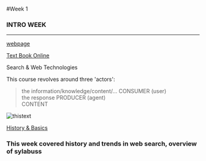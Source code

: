 



#Week 1
### INTRO WEEK 
---
[webpage](https://bytes.usc.edu/cs572/s24-s-e-a-r-c-hhh/home/index.html)

[Text Book Online](https://www-nlp.stanford.edu/IR-book/)

Search & Web Technologies

This course revolves around three 'actors':   
>the information/knowledge/content/... CONSUMER (user)  
>the response PRODUCER (agent)  
>CONTENT  


![thistext](https://bytes.usc.edu/cs572/s24-s-e-a-r-c-hhh/home/pics/UserAgentContent.png)

[History & Basics](https://bytes.usc.edu/cs572/s24-s-e-a-r-c-hhh/lectures/SEBasics/SearchEngineBasics.pdf)

### This week covered history  and trends in web search, overview of sylabuss



